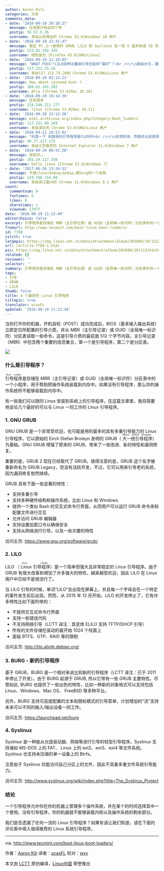 ```yaml
---
author: Aaron Kili
categories: 分享
comments_data:
- date: '2016-09-19 20:18:27'
  message: 应该是只有这四个吧
  postip: 58.57.5.26
  username: 来自山东烟台的 Chrome 53.0|Windows 10 用户
- date: '2016-09-19 21:41:47'
  message: 我在 PC 上一直用的 GRUB。LILO 和 Syslinux 在一些 U 盘系统或 CD 系统上用过。
  postip: 223.81.192.145
  username: 绿色圣光 [Firefox 45.0|GNU/Linux]
- date: '2016-09-19 22:10:05'
  message: "WHAT FUCK？LILO这种古董级引导还能称“最好”？<br />\r\n超级水文，跟那个软件包管理器一样，乱写"
  postip: 117.152.75.28
  username: 来自117.152.75.28的 Chrome 53.0|GNU/Linux 用户
- date: '2016-09-20 02:13:21'
  message: How about systemd-boot ?
  postip: 108.61.161.162
  username: Afio [Chrome 53.0|Mac 10.10]
- date: '2016-09-20 19:14:39'
  message: 还有很多
  postip: 114.246.211.177
  username: linux [Chrome 53.0|Mac 10.11]
- date: '2016-09-20 23:12:38'
  message: wiki.archlinux.org/index.php/Category:Boot_loaders
  postip: 117.151.49.169
  username: 来自湖北的 Chrome 53.0|GNU/Linux 用户
- date: '2016-09-21 10:52:01'
  message: "科普一下 封面用的引导程序是CLOVER<br />\r\n非常好用，界面还比较美观，主要用来引导Hackintosh的，也可以引导windows和linux"
  postip: 49.77.217.175
  username: 来自江苏南京的 Internet Explorer 11.0|Windows 7 用户
- date: '2016-09-24 08:51:20'
  message: 张知识。。
  postip: 183.14.117.156
  username: hello_linux [Chrome 51.0|Windows 7]
- date: '2017-06-26 13:24:52'
  message: 不是clover&nbsp;&nbsp;是burg的一个皮肤
  postip: 124.160.154.60
  username: 来自浙江嘉兴的 Chrome 31.0|Windows 8.1 用户
count:
  commentnum: 9
  favtimes: 5
  likes: 0
  sharetimes: 1
  viewnum: 17077
date: '2016-09-19 11:22:48'
editorchoice: false
excerpt: 引导程序是存储在 MBR（主引导记录）或 GUID（全局唯一标识符）分区表中的一个小程序，用于帮助把操作系统装载到内存中。如果没有引导程序，那么你的操作系统将不能够装载到内存中。
fromurl: http://www.tecmint.com/best-linux-boot-loaders/
id: 7788
islctt: true
largepic: https://img.linux.net.cn/data/attachment/album/201609/19/112241e3vhh33oh8zhgs6x.jpg
url: /article-7788-1.html
pic: https://img.linux.net.cn/data/attachment/album/201609/19/112241e3vhh33oh8zhgs6x.jpg.thumb.jpg
related: []
reviewer: ''
selector: ''
summary: 引导程序是存储在 MBR（主引导记录）或 GUID（全局唯一标识符）分区表中的一个小程序，用于帮助把操作系统装载到内存中。如果没有引导程序，那么你的操作系统将不能够装载到内存中。
tags:
- 引导
- GRUB
- LILO
thumb: false
title: 4 个最好的 Linux 引导程序
titlepic: true
translator: ucasFL
updated: '2016-09-19 11:22:48'
---
```


当你打开你的机器，开机自检（POST）成功完成后，BIOS（基本输入输出系统）立即定位所配置的引导介质，并从 MBR（主引导记录）或 GUID（全局唯一标识符）分区表读取一些命令，这是引导介质的最前面 512 个字节内容。主引导记录（MBR）中包含两个重要的信息集合，第一个是引导程序，第二个是分区表。


![](/data/attachment/album/201609/19/112241e3vhh33oh8zhgs6x.jpg)


### 什么是引导程序？


<ruby> 引导程序 <rp>  （ </rp> <rt>  Boot Loader </rt> <rp>  ） </rp></ruby>是存储在 MBR（主引导记录）或 GUID（全局唯一标识符）分区表中的一个小程序，用于帮助把操作系统装载到内存中。如果没有引导程序，那么你的操作系统将不能够装载到内存中。


有一些我们可以随同 Linux 安装到系统上的引导程序，在这篇文章里，我将简要地谈论几个最好的可以与 Linux 一同工作的 Linux 引导程序。


### 1. GNU GRUB


GNU GRUB 是一个非常受欢迎，也可能是用的最多的具有多重引导能力的 Linux 引导程序，它以原始的 Eirch Stefan Broleyn 发明的 GRUB（<ruby> 大一统引导程序 <rp>  （ </rp> <rt>  GRand Unified Bootlader </rt> <rp>  ） </rp></ruby>）为基础。GNU GRUB 增强了原来的 GRUB，带来了一些改进、新的特性和漏洞修复。


重要的是，GRUB 2 现在已经取代了 GRUB。值得注意的是，GRUB 这个名字被重新命名为 GRUB Legacy，但没有活跃开发，不过，它可以用来引导老的系统，因为漏洞修复依然继续。


GRUB 具有下面一些显著的特性：


* 支持多重引导
* 支持多种硬件结构和操作系统，比如 Linux 和 Windows
* 提供一个类似 Bash 的交互式命令行界面，从而用户可以运行 GRUB 命令来和配置文件进行交互
* 允许访问 GRUB 编辑器
* 支持设置加密口令以确保安全
* 支持从网络进行引导，以及一些次要的特性


访问主页: <https://www.gnu.org/software/grub/>


### 2. LILO


LILO （<ruby> Linux 引导程序 <rp>  （ </rp> <rt>  LInux LOader </rt> <rp>  ） </rp></ruby>）是一个简单但强大且非常稳定的 Linux 引导程序。由于 GRUB 有很大改善和增加了许多强大的特性，越来越受欢迎，因此 LILO 在 Linux 用户中已经不是很流行了。


当 LILO 引导的时候，单词“LILO”会出现在屏幕上，并且每一个字母会在一个特定的事件发生前后出现。然而，从 2015 年 12 月开始，LILO 的开发停止了，它有许多特性比如下面列举的：


* 不提供交互式命令行界面
* 支持一些错误代码
* 不支持网络引导（LCTT 译注：其变体 ELILO 支持 TFTP/DHCP 引导）
* 所有的文件存储在驱动的最开始 1024 个柱面上
* 面临 BTFS、GTP、RAID 等的限制


访问主页: <http://lilo.alioth.debian.org/>


### 3. BURG - 新的引导程序


基于 GRUB，BURG 是一个相对来说比较新的引导程序（LCTT 译注：已于 2011 年停止了开发）。由于 BURG 起源于 GRUB, 所以它带有一些 GRUB 主要特性。尽管如此, BURG 也提供了一些出色的特性，比如一种新的对象格式可以支持包括 Linux、Windows、Mac OS、 FreeBSD 等多种平台。


另外，BURG 支持可高度配置的文本和图标模式的引导菜单，计划增加的“流”支持未来可以不同的输入/输出设备一同工作。


访问主页: <https://launchpad.net/burg>


### 4. Syslinux


Syslinux 是一种能从光盘驱动器、网络等进行引导的轻型引导程序。Syslinux 支持诸如 MS-DOS 上的 FAT、 Linux 上的 ext2、ext3、ext4 等文件系统。Syslinux 也支持未压缩的单一设备上的 Btrfs。


注意由于 Syslinux 仅能访问自己分区上的文件，因此不具备多重文件系统引导能力。


访问主页: <http://www.syslinux.org/wiki/index.php?title=The_Syslinux_Project>


### 结论


一个引导程序允许你在你的机器上管理多个操作系统，并在某个的时间选择其中一个使用。没有引导程序，你的机器就不能够装载内核以及操作系统的剩余部分。


我们是否遗漏了任何一流的 Linux 引导程序？如果有请让我们知道，请在下面的评论表中填入值得推荐的 Linux 系统引导程序。




---


via: <http://www.tecmint.com/best-linux-boot-loaders/>


作者：[Aaron Kili](http://www.tecmint.com/best-linux-boot-loaders/) 译者：[ucasFL](https://github.com/ucasFL) 校对：[wxy](https://github.com/wxy)


本文由 [LCTT](https://github.com/LCTT/TranslateProject) 原创编译，[Linux中国](https://linux.cn/) 荣誉推出